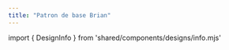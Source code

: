 ```yaml
---
title: "Patron de base Brian"
---
```


import { DesignInfo } from 'shared/components/designs/info.mjs'

<DesignInfo design='brian' docs />

